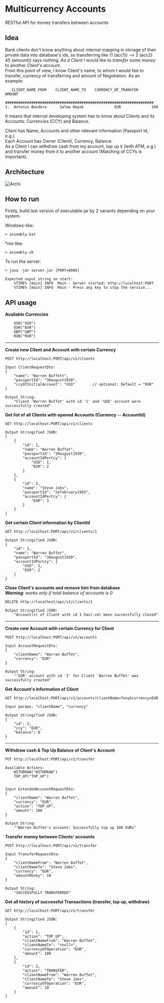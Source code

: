 # Multicurrency Accounts

RESTful API for money transfers between accounts

## Idea

Bank clients don't know anything about internal mapping in storage of their private data into database's ids, so transferring like (1 (acc1)) --> 2 (acc2) 45 (amount)) says nothing.
_As a Client_ I would like to _transfer some money_ to another _Client's account_.  
From this point of view, I know Client's name, to whom I would like to transfer, currency of transferring and amount of Negotiation.
As an example:
```$xslt
   CLIENT_NAME_FROM    CLIENT_NAME_TO    CURRENCY_OF_TRANSFER    AMOUNT
   ####################################################################
1.  Antonio Bandera      Salma Hayek              EUR              100
```

It means that internal developing system has to know about Clients and its Accounts: Currencies (CCY) and Balance.

Client has Name, Accounts and other relevant information (Passport Id, e.g.).  
Each Account has Owner (Client), Currency, Balance.  
As a Client I can withdraw cash from my account, top up it (with ATM, e.g.) and transfer money from it to another account (Matching of CCYs is important).

## Architecture

![Archi](https://user-images.githubusercontent.com/17473868/60666388-9a5f3500-9e6f-11e9-81cf-327db9b66f57.png)

## How to run

Firstly, build last version of executable jar by 2 variants depending on your system.

Windows-like:
```$xslt
> assembly.bat
```

*nix-like:
```$xslt
> assembly.sh
```

To run the server:
```$xslt
> java -jar server.jar [PORT=8080]

Expected ouput string on start:
    %TIME% [main] INFO  Main - Server started: http://localhost:PORT
    %TIME% [main] INFO  Main - Press any key to stop the service...
```

## API usage

**Available Currencies**
```aidl
    USD("USD")
    EUR("EUR")
    GBP("GBP")
    RUB("RUB")
```

___

**Create new Client and Account with certain Currency**
```aidl
POST http://localhost:PORT/api/v1/clients

Input ClientRequestDto:
{
    "name": "Warren Buffett",
    "passportId": "30august1930",
    "ccyOfInitialAccount": "USD"        // optional: Default = "EUR"
}

Output String:
    "Client 'Warren Buffet' with id '1' and 'USD' account were successfully created"

```

**Get list of all Clients with opened Accounts (Currency -- AccountId)**
```aidl
GET http://localhost:PORT/api/v1/clients

Output Stringified JSON:
[
    {
        "id": 1,
        "name": "Warren Buffet",
        "passportId": "30august1930",
        "accountIdPerCcy": {
            "USD": 1,
            "EUR": 2
        }
    },
    {
        "id": 2,
        "name": "Steve Jobs",
        "passportId": "24february1955",
        "accountIdPerCcy": {
            "EUR": 3
        }
    }
]
```

**Get certain Client information by ClientId**
```aidl
GET http://localhost:PORT/api/v1/clients/1

Output Stringified JSON:
{
    "id": 1,
    "name": "Warren Buffet",
    "passportId": "30august1930",
    "accountIdPerCcy": {
        "USD": 1,
        "EUR": 2
    }
}
```

**Close Client's accounts and remove him from database**  
_**Warning**: works only if total balance of accounts is 0_

```aidl
DELETE http://localhost/api/v1/clients/1

Output Stringified JSON:
    "Account(s) of Client with id 1 has(-ve) been successfully closed"

```
___

**Create new Account with certain Currency for Client**
```aidl
POST http://localhost:PORT/api/v1/accounts

Input AccountRequestDto:
{
	"clientName": "Warren Buffet",
	"currency": "EUR"
}

Output String:
    "'EUR' account with id '2' for Client 'Warren Buffet' was successfully created"
```

**Get Account's information of Client**
```aidl
GET http://localhost:PORT/api/v1/accounts?clientName=Tony&currency=EUR

Input params: "clientName", "currency"

Output Stringified JSON:
{
    "id": 2,
    "ccy": "EUR",
    "balance": 0
}
```

___

**Withdraw cash & Top Up Balance of Client's Account**
```aidl
PUT http://localhost:PORT/api/v1/transfer

Available Actions:
    WITHDRAW("WITHDRAW")
    TOP_UP("TOP_UP")


Input ExtendedAccountRequestDto:
{
	"clientName": "Warren Buffet",
	"currency": "EUR",
	"action": "TOP_UP",
	"amount": 100
}

Output String:
    "'Warren Buffet's account: Successfully top up 100 EURs"
```

**Transfer money between Clients' accounts**
```aidl
POST http://localhost:PORT/api/v1/transfer

Input TransferRequestDto:
{
	"clientNameFrom": "Warren Buffet",
	"clientNameTo": "Steve Jobs",
	"currency": "EUR",
	"amountMoney": 10
}

Output String:
    "SUCCESSFULLY TRANSFERRED"
```

**Get all history of successful Transactions (transfer, top up, withdraw)**
```aidl
GET http://localhost:PORT/api/v1/transfer

Output Stringified JSON:
[
    {
        "id": 1,
        "action": "TOP_UP",
        "clientNameFrom": "Warren Buffet",
        "clientNameTo": "<null>",
        "currencyOfOperation": "EUR",
        "amount": 100
    },
    {
        "id": 2,
        "action": "TRANSFER",
        "clientNameFrom": "Warren Buffet",
        "clientNameTo": "Steve Jobs",
        "currencyOfOperation": "EUR",
        "amount": 10
    }
]
```